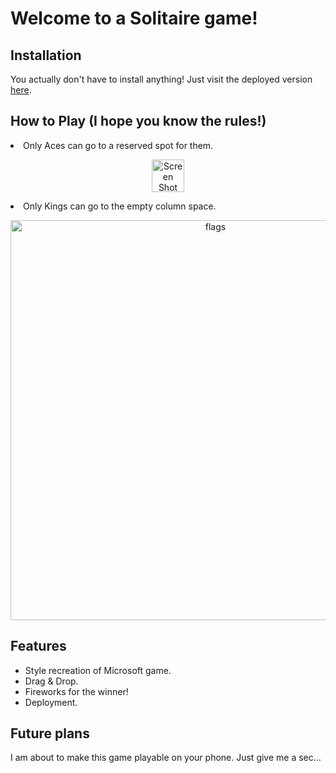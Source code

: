 # Welcome to a Solitaire game!

## Installation



You actually don't have to install anything! Just visit the deployed version <a href="https://peezlepass.com/solitaire/">here</a>.

## How to Play (I hope you know the rules!)

<li>Only Aces can go to a reserved spot for them.</li>
<p align="center">
  <img width="52" alt="Screen Shot 2023-08-28 at 14 31 37" src="https://github.com/peezlepass/Solitaire/assets/104982744/6a5dc789-2f90-4961-a1f2-44def22e4f26">
</p>

<li>Only Kings can go to the empty column space.</li>
<p align="center">
  <img width="640" alt="flags" src="https://github.com/peezlepass/Solitaire/assets/104982744/7ea686b6-bbfe-4af2-9ed4-0da1d6fccac2">
</p>

## Features

* Style recreation of Microsoft game.
* Drag & Drop.
* Fireworks for the winner!
* Deployment.

## Future plans

I am about to make this game playable on your phone. Just give me a sec...
